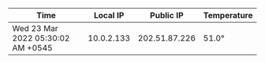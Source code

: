 | Time     | Local IP | Public IP | Temperature |
| ----------- | ----------- | ----------- | ----------- |
| Wed 23 Mar 2022 05:30:02 AM +0545      | 10.0.2.133     | 202.51.87.226  | 51.0° |
